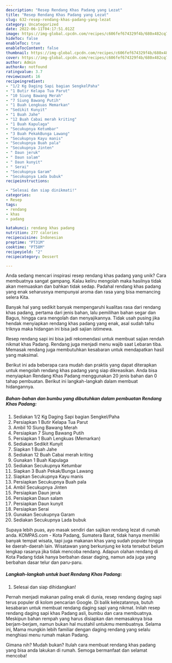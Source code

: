 ```yaml
---
description: "Resep Rendang Khas Padang yang Lezat"
title: "Resep Rendang Khas Padang yang Lezat"
slug: 632-resep-rendang-khas-padang-yang-lezat
category: Uncategorized
date: 2022-06-11T04:17:51.012Z
image: https://img-global.cpcdn.com/recipes/c606fef674329f4b/680x482cq70/rendang-khas-padang-foto-resep-utama.jpg
hideToc: false
enableToc: true
enableTocContent: false
thumbnail: https://img-global.cpcdn.com/recipes/c606fef674329f4b/680x482cq70/rendang-khas-padang-foto-resep-utama.jpg
cover: https://img-global.cpcdn.com/recipes/c606fef674329f4b/680x482cq70/rendang-khas-padang-foto-resep-utama.jpg
author: Admin
authorAv: notfound
ratingvalue: 3.7
reviewcount: 16
recipeingredient:
- "1/2 Kg Daging Sapi bagian SengkelPaha"
- "1 Butir Kelapa Tua Parut"
- "10 Siung Bawang Merah"
- "7 Siung Bawang Putih"
- "1 Buah Lengkuas Memarkan"
- "Sedikit Kunyit"
- "1 Buah Jahe"
- "12 Buah Cabai merah kriting"
- "1 Buah Kapulaga"
- "Secukupnya Ketumbar"
- "3 Buah PekakBunga Lawang"
- "Secukupnya Kayu manis"
- "Secukupnya Buah pala"
- "Secukupnya Jinten"
- " Daun jeruk"
- " Daun salam"
- " Daun kunyit"
- " Serai"
- "Secukupnya Garam"
- "Secukupnya Lada bubuk"
recipeinstructions:

- "Selesai dan siap dinikmati!"
categories:
- Resep
tags:
- rendang
- khas
- padang

katakunci: rendang khas padang 
nutrition: 277 calories
recipecuisine: Indonesian
preptime: "PT31M"
cooktime: "PT58M"
recipeyield: "2"
recipecategory: Dessert

---
```





Anda sedang mencari inspirasi resep rendang khas padang yang unik? Cara membuatnya sangat gampang. Kalau keliru mengolah maka hasilnya tidak akan memuaskan dan bahkan tidak sedap. Padahal rendang khas padang yang enak seharusnya mempunyai aroma dan rasa yang bisa memancing selera Kita.





Banyak hal yang sedikit banyak mempengaruhi kualitas rasa dari rendang khas padang, pertama dari jenis bahan, lalu pemilihan bahan segar dan Bagus, hingga cara mengolah dan menyajikannya. Tidak usah pusing jika hendak menyiapkan rendang khas padang yang enak,      asal sudah tahu triknya maka hidangan ini bisa jadi sajian istimewa.














Resep rendang sapi ini bisa jadi rekomendasi untuk membuat sajian rendah nikmat khas Padang. Rendang juga menjadi menu wajib saat Lebaran tiba. Memasak rendang juga membutuhkan kesabaran untuk mendapatkan hasil yang maksimal.






Berikut ini ada beberapa cara mudah dan praktis yang dapat diterapkan untuk mengolah rendang khas padang yang siap dikreasikan. Anda bisa menyiapkan Rendang Khas Padang menggunakan 20 jenis bahan dan 0 tahap pembuatan. Berikut ini langkah-langkah dalam membuat hidangannya.

<!--inarticleads1-->

##### Bahan-bahan dan bumbu yang dibutuhkan dalam pembuatan Rendang Khas Padang:

1. Sediakan 1/2 Kg Daging Sapi bagian Sengkel/Paha
1. Persiapkan 1 Butir Kelapa Tua Parut
1. Ambil 10 Siung Bawang Merah
1. Persiapkan 7 Siung Bawang Putih
1. Persiapkan 1 Buah Lengkuas (Memarkan)
1. Sediakan Sedikit Kunyit
1. Siapkan 1 Buah Jahe
1. Sediakan 12 Buah Cabai merah kriting
1. Gunakan 1 Buah Kapulaga
1. Sediakan Secukupnya Ketumbar
1. Siapkan 3 Buah Pekak/Bunga Lawang
1. Siapkan Secukupnya Kayu manis
1. Persiapkan Secukupnya Buah pala
1. Ambil Secukupnya Jinten
1. Persiapkan  Daun jeruk
1. Persiapkan  Daun salam
1. Persiapkan  Daun kunyit
1. Persiapkan  Serai
1. Gunakan Secukupnya Garam
1. Sediakan Secukupnya Lada bubuk


Supaya lebih puas, ayo masak sendiri dan sajikan rendang lezat di rumah anda. KOMPAS.com - Kota Padang, Sumatera Barat, tidak hanya memiliki banyak tempat wisata, tapi juga makanan khas yang sudah populer hingga ke daerah-daerah lain. Wisatawan yang berkunjung ke kota tersebut belum lengkap rasanya jika tidak mencoba rendang. Adapun olahan rendang di Kota Padang tidak hanya berbahan dasar daging, namun ada juga yang berbahan dasar telur dan paru-paru. 

<!--inarticleads2-->

##### Langkah-langkah untuk buat Rendang Khas Padang:


1. Selesai dan siap dihidangkan!

Pernah menjadi makanan paling enak di dunia, resep rendang daging sapi terus populer di kolom pencarian Google. Di balik kelezatannya, butuh kesabaran untuk membuat rendang daging sapi yang nikmat. Inilah resep rendang daging sapi khas Padang asli, bumbu dan cara membuatnya. Meskipun bahan rempah yang harus disiapkan dan memasaknya bisa berjam-berjam, namun bukan hal mustahil untukmu membuatnya. Selama ini, Mama mungkin lebih familiar dengan daging rendang yang selalu menghiasi menu rumah makan Padang. 

Gimana nih? Mudah bukan? Itulah cara membuat rendang khas padang yang bisa anda lakukan di rumah. Semoga bermanfaat dan selamat mencoba!
